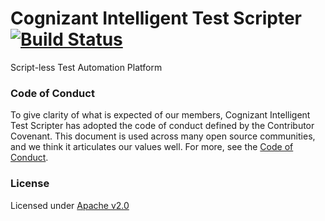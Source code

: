 # Cognizant Intelligent Test Scripter [![Build Status](https://travis-ci.org/CognizantQAHub/Cognizant-Intelligent-Test-Scripter.svg?branch=master)](https://travis-ci.org/CognizantQAHub/Cognizant-Intelligent-Test-Scripter) 

Script-less Test Automation Platform

### Code of Conduct

To give clarity of what is expected of our members, Cognizant Intelligent Test Scripter has adopted the code of conduct defined by the Contributor Covenant. This document is used across many open source communities, and we think it articulates our values well. For more, see the [Code of Conduct](CODE_OF_CONDUCT.md).

### License

Licensed under [Apache v2.0](LICENSE)
